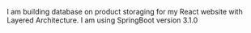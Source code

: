 I am building database on product storaging for my React website with Layered Architecture. I am using SpringBoot version 3.1.0
